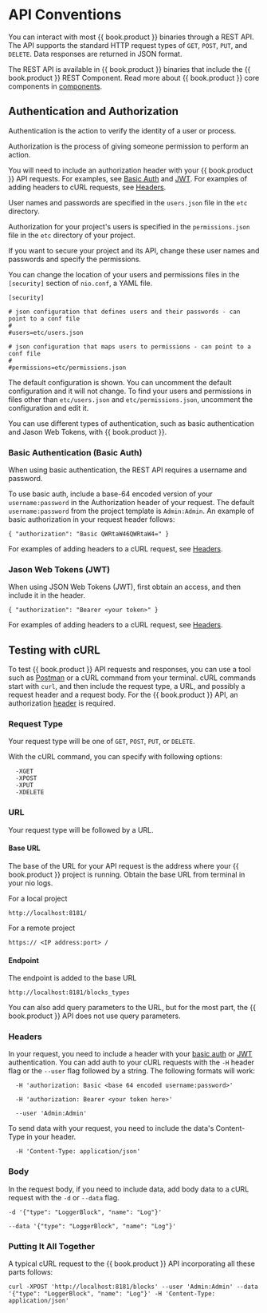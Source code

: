 # API Conventions

You can interact with most {{ book.product }} binaries through a REST API. The API supports the standard HTTP request types of `GET`, `POST`, `PUT`, and `DELETE`. Data responses are returned in JSON format.

The REST API is available in {{ book.product }} binaries that include the {{ book.product }} REST Component. Read more about {{ book.product }} core components in [components](../components/README.md).

## Authentication and Authorization

Authentication is the action to verify the identity of a user or process. 

Authorization is the process of giving someone permission to perform an action.

You will need to include an authorization header with your {{ book.product }} API requests. For examples, see [Basic Auth](#basic-auth) and [JWT](#jwt). For examples of adding headers to cURL requests, see [Headers](#headers).

User names and passwords are specified in the `users.json` file in the `etc` directory.

Authorization for your project's users is specified in the `permissions.json` file in the `etc` directory of your project.

If you want to secure your project and its API, change these user names and passwords and specify the permissions.

You can change the location of your users and permissions files in the `[security]` section of `nio.conf`, a YAML file.

```
[security]

# json configuration that defines users and their passwords - can point to a conf file
#
#users=etc/users.json

# json configuration that maps users to permissions - can point to a conf file
#
#permissions=etc/permissions.json
```

The default configuration is shown. You can uncomment the default configuration and it will not change. To find your users and permissions in files other than `etc/users.json` and `etc/permissions.json`, uncomment the configuration and edit it.

You can use different types of authentication, such as basic authentication and Jason Web Tokens, with {{ book.product }}.

### Basic Authentication (Basic Auth)

When using basic authentication, the REST API requires a username and password. 

To use basic auth, include a base-64 encoded version of your `username:password` in the Authorization header of your request. The default `username:password` from the project template is `Admin:Admin`. An example of basic authorization in your request header follows:

`{ "authorization": "Basic QWRtaW46QWRtaW4=" }`

For examples of adding headers to a cURL request, see  [Headers](#headers).

### Jason Web Tokens (JWT)

When using JSON Web Tokens (JWT), first obtain an access, and then include it in the header.

`{ "authorization": "Bearer <your token>" }`

For examples of adding headers to a cURL request, see [Headers](#headers).

## Testing with cURL

To test {{ book.product }} API requests and responses, you can use a tool such as [Postman](https://www.getpostman.com/) or a cURL command from your terminal. cURL commands start with `curl`, and then include the request type, a URL, and possibly a request header and a request body. For the {{ book.product }} API, an authorization [header](#headers) is required.

### Request Type
Your request type will be one of `GET`, `POST`, `PUT`, or `DELETE`.

With the cURL command, you can specify with following options:

      -XGET
      -XPOST
      -XPUT
      -XDELETE

### URL
Your request type will be followed by a URL.

#### Base URL
The base of the URL for your API request is the address where your {{ book.product }} project is running. Obtain the base URL from terminal in your nio logs.

For a local project

    http://localhost:8181/

For a remote project

    https:// <IP address:port> /

#### Endpoint

The endpoint is added to the base URL

    http://localhost:8181/blocks_types

You can also add query parameters to the URL, but for the most part, the {{ book.product }} API does not use query parameters.

### Headers

In your request, you need to include a header with your [basic auth](#basic-auth) or [JWT](#jwt) authentication. You can add auth to your cURL requests with the `-H` header flag or the `--user` flag followed by a string. The following formats will work:

      -H 'authorization: Basic <base 64 encoded username:password>'

      -H 'authorization: Bearer <your token here>'

      --user 'Admin:Admin'

To send data with your request, you need to include the data's Content-Type in your header.

      -H 'Content-Type: application/json'

### Body

In the request body, if you need to include data, add body data to a cURL request with the `-d` or `--data` flag.

    -d '{"type": "LoggerBlock", "name": "Log"}'

    --data '{"type": "LoggerBlock", "name": "Log"}'


### Putting It All Together

A typical cURL request to the {{ book.product }} API incorporating all these parts follows:

    curl -XPOST 'http://localhost:8181/blocks' --user 'Admin:Admin' --data '{"type": "LoggerBlock", "name": "Log"}' -H 'Content-Type: application/json'
